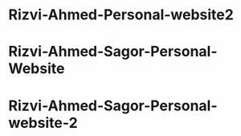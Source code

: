 # Rizvi-Ahmed-Personal-website2
# Rizvi-Ahmed-Sagor-Personal-Website
# Rizvi-Ahmed-Sagor-Personal-website-2
